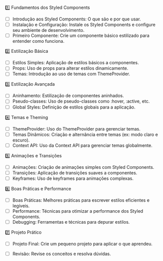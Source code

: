 
1️⃣ Fundamentos dos Styled Components
- [ ] Introdução aos Styled Components: O que são e por que usar.
- [ ] Instalação e Configuração: Instale os Styled Components e configure seu ambiente de desenvolvimento.
- [ ] Primeiro Componente: Crie um componente básico estilizado para entender como funciona.

2️⃣ Estilização Básica
- [ ] Estilos Simples: Aplicação de estilos básicos a componentes.
- [ ] Props: Uso de props para alterar estilos dinamicamente.
- [ ] Temas: Introdução ao uso de temas com ThemeProvider.

3️⃣ Estilização Avançada
- [ ] Aninhamento: Estilização de componentes aninhados.
- [ ] Pseudo-classes: Uso de pseudo-classes como :hover, :active, etc.
- [ ] Global Styles: Definição de estilos globais para a aplicação.

4️⃣ Temas e Theming
- [ ] ThemeProvider: Uso do ThemeProvider para gerenciar temas.
- [ ] Temas Dinâmicos: Criação e alternância entre temas (ex: modo claro e escuro).
- [ ] Context API: Uso da Context API para gerenciar temas globalmente.

5️⃣ Animações e Transições
- [ ] Animações: Criação de animações simples com Styled Components.
- [ ] Transições: Aplicação de transições suaves a componentes.
- [ ] Keyframes: Uso de keyframes para animações complexas.

6️⃣ Boas Práticas e Performance
- [ ] Boas Práticas: Melhores práticas para escrever estilos eficientes e legíveis.
- [ ] Performance: Técnicas para otimizar a performance dos Styled Components.
- [ ] Debugging: Ferramentas e técnicas para depurar estilos.

7️⃣ Projeto Prático
- [ ] Projeto Final: Crie um pequeno projeto para aplicar o que aprendeu.
- [ ] Revisão: Revise os conceitos e resolva dúvidas.





